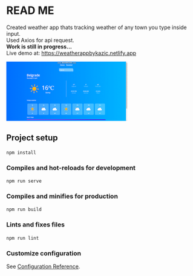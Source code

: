 # READ ME
Created weather app thats tracking weather of any town you type inside input.<br>
Used Axios for api request.<br>
<b>Work is still in progress...</b><br>
Live demo at: https://weatherappbykazic.netlify.app

<img src="WeatherApp.gif">

## Project setup
```
npm install
```

### Compiles and hot-reloads for development
```
npm run serve
```

### Compiles and minifies for production
```
npm run build
```

### Lints and fixes files
```
npm run lint
```

### Customize configuration
See [Configuration Reference](https://cli.vuejs.org/config/).
